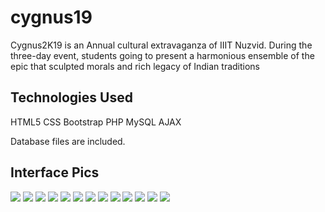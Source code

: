 # cygnus19


Cygnus2K19 is an Annual cultural extravaganza of IIIT Nuzvid. During the three-day event, students going to present a harmonious ensemble of the epic that sculpted morals and rich legacy of Indian traditions

## Technologies Used
HTML5
CSS
Bootstrap
PHP
MySQL
AJAX

Database files are included.

## Interface Pics

<img src = "./cygnusuipics/1.png">
<img src = "./cygnusuipics/2.png">
<img src = "./cygnusuipics/3.png">
<img src = "./cygnusuipics/4.png">
<img src = "./cygnusuipics/5.png">
<img src = "./cygnusuipics/6.png">
<img src = "./cygnusuipics/7.png">
<img src = "./cygnusuipics/8.png">
<img src = "./cygnusuipics/10.png">
<img src = "./cygnusuipics/11.png">
<img src = "./cygnusuipics/12.png">
<img src = "./cygnusuipics/13.png">
<img src = "./cygnusuipics/14.png">
